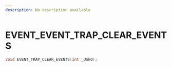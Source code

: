 ```yaml
---
description: No description available 
---
```


# EVENT\_EVENT_TRAP_CLEAR_EVENTS

```cpp
void EVENT_TRAP_CLEAR_EVENTS(int _Unk0);
```